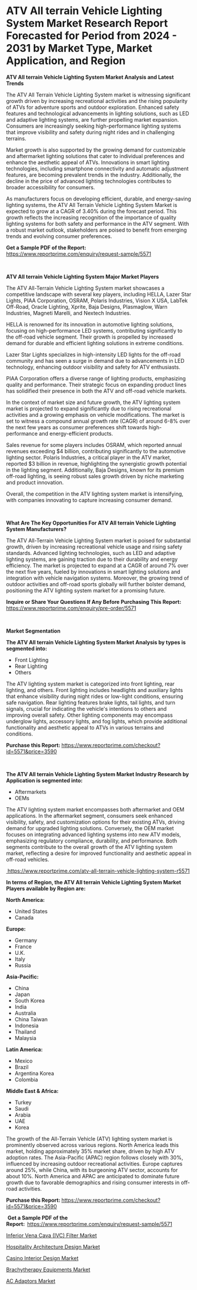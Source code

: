 <p><h1>ATV All terrain Vehicle Lighting System Market Research Report Forecasted for Period from 2024 -  2031 by Market Type, Market Application, and Region</h1></p><p><strong>ATV All terrain Vehicle Lighting System Market Analysis and Latest Trends</strong></p>
<p><p>The ATV All Terrain Vehicle Lighting System market is witnessing significant growth driven by increasing recreational activities and the rising popularity of ATVs for adventure sports and outdoor exploration. Enhanced safety features and technological advancements in lighting solutions, such as LED and adaptive lighting systems, are further propelling market expansion. Consumers are increasingly seeking high-performance lighting systems that improve visibility and safety during night rides and in challenging terrains.</p><p>Market growth is also supported by the growing demand for customizable and aftermarket lighting solutions that cater to individual preferences and enhance the aesthetic appeal of ATVs. Innovations in smart lighting technologies, including smartphone connectivity and automatic adjustment features, are becoming prevalent trends in the industry. Additionally, the decline in the price of advanced lighting technologies contributes to broader accessibility for consumers.</p><p>As manufacturers focus on developing efficient, durable, and energy-saving lighting systems, the ATV All Terrain Vehicle Lighting System Market is expected to grow at a CAGR of 3.40% during the forecast period. This growth reflects the increasing recognition of the importance of quality lighting systems for both safety and performance in the ATV segment. With a robust market outlook, stakeholders are poised to benefit from emerging trends and evolving consumer preferences.</p></p>
<p><strong>Get a Sample PDF of the Report:&nbsp;</strong> <a href="https://www.reportprime.com/enquiry/request-sample/5571">https://www.reportprime.com/enquiry/request-sample/5571</a></p>
<p>&nbsp;</p>
<p><strong>ATV All terrain Vehicle Lighting System Major Market Players</strong></p>
<p><p>The ATV All-Terrain Vehicle Lighting System market showcases a competitive landscape with several key players, including HELLA, Lazer Star Lights, PIAA Corporation, OSRAM, Polaris Industries, Vision X USA, LabTek Off-Road, Oracle Lighting, Xprite, Baja Designs, Plasmaglow, Warn Industries, Magneti Marelli, and Nextech Industries. </p><p>HELLA is renowned for its innovation in automotive lighting solutions, focusing on high-performance LED systems, contributing significantly to the off-road vehicle segment. Their growth is propelled by increased demand for durable and efficient lighting solutions in extreme conditions.</p><p>Lazer Star Lights specializes in high-intensity LED lights for the off-road community and has seen a surge in demand due to advancements in LED technology, enhancing outdoor visibility and safety for ATV enthusiasts.</p><p>PIAA Corporation offers a diverse range of lighting products, emphasizing quality and performance. Their strategic focus on expanding product lines has solidified their presence in both the ATV and off-road vehicle markets.</p><p>In the context of market size and future growth, the ATV lighting system market is projected to expand significantly due to rising recreational activities and a growing emphasis on vehicle modifications. The market is set to witness a compound annual growth rate (CAGR) of around 6-8% over the next few years as consumer preferences shift towards high-performance and energy-efficient products.</p><p>Sales revenue for some players includes OSRAM, which reported annual revenues exceeding $4 billion, contributing significantly to the automotive lighting sector. Polaris Industries, a critical player in the ATV market, reported $3 billion in revenue, highlighting the synergistic growth potential in the lighting segment. Additionally, Baja Designs, known for its premium off-road lighting, is seeing robust sales growth driven by niche marketing and product innovation. </p><p>Overall, the competition in the ATV lighting system market is intensifying, with companies innovating to capture increasing consumer demand.</p></p>
<p>&nbsp;</p>
<p><strong>What Are The Key Opportunities For ATV All terrain Vehicle Lighting System Manufacturers?</strong></p>
<p><p>The ATV All-Terrain Vehicle Lighting System market is poised for substantial growth, driven by increasing recreational vehicle usage and rising safety standards. Advanced lighting technologies, such as LED and adaptive lighting systems, are gaining traction due to their durability and energy efficiency. The market is projected to expand at a CAGR of around 7% over the next five years, fueled by innovations in smart lighting solutions and integration with vehicle navigation systems. Moreover, the growing trend of outdoor activities and off-road sports globally will further bolster demand, positioning the ATV lighting system market for a promising future.</p></p>
<p><strong>Inquire or Share Your Questions If Any Before Purchasing This Report:</strong> <a href="https://www.reportprime.com/enquiry/pre-order/5571">https://www.reportprime.com/enquiry/pre-order/5571</a></p>
<p>&nbsp;</p>
<p><strong>Market Segmentation</strong></p>
<p><strong>The ATV All terrain Vehicle Lighting System Market Analysis by types is segmented into:</strong></p>
<p><ul><li>Front Lighting</li><li>Rear Lighting</li><li>Others</li></ul></p>
<p><p>The ATV lighting system market is categorized into front lighting, rear lighting, and others. Front lighting includes headlights and auxiliary lights that enhance visibility during night rides or low-light conditions, ensuring safe navigation. Rear lighting features brake lights, tail lights, and turn signals, crucial for indicating the vehicle's intentions to others and improving overall safety. Other lighting components may encompass underglow lights, accessory lights, and fog lights, which provide additional functionality and aesthetic appeal to ATVs in various terrains and conditions.</p></p>
<p><strong>Purchase this Report:&nbsp;</strong><a href="https://www.reportprime.com/checkout?id=5571&price=3590">https://www.reportprime.com/checkout?id=5571&price=3590</a></p>
<p>&nbsp;</p>
<p><strong>The ATV All terrain Vehicle Lighting System Market Industry Research by Application is segmented into:</strong></p>
<p><ul><li>Aftermarkets</li><li>OEMs</li></ul></p>
<p><p>The ATV lighting system market encompasses both aftermarket and OEM applications. In the aftermarket segment, consumers seek enhanced visibility, safety, and customization options for their existing ATVs, driving demand for upgraded lighting solutions. Conversely, the OEM market focuses on integrating advanced lighting systems into new ATV models, emphasizing regulatory compliance, durability, and performance. Both segments contribute to the overall growth of the ATV lighting system market, reflecting a desire for improved functionality and aesthetic appeal in off-road vehicles.</p></p>
<p><a href="https://www.reportprime.com/atv-all-terrain-vehicle-lighting-system-r5571">&nbsp;https://www.reportprime.com/atv-all-terrain-vehicle-lighting-system-r5571</a></p>
<p><strong>In terms of Region, the ATV All terrain Vehicle Lighting System Market Players available by Region are:</strong></p>
<p>
    <p> <strong> North America: </strong>
        <ul>
            <li>United States</li>
            <li>Canada</li>
        </ul>
        </p> 
    <p> <strong> Europe: </strong>
        <ul>
            <li>Germany</li>
            <li>France</li>
            <li>U.K.</li>
            <li>Italy</li>
            <li>Russia</li>
        </ul>
        </p> 
    <p> <strong> Asia-Pacific: </strong>
        <ul>
            <li>China</li>
            <li>Japan</li>
            <li>South Korea</li>
            <li>India</li>
            <li>Australia</li>
            <li>China Taiwan</li>
            <li>Indonesia</li>
            <li>Thailand</li>
            <li>Malaysia</li>
        </ul>
        </p> 
    <p> <strong> Latin America: </strong>
        <ul>
            <li>Mexico</li>
            <li>Brazil</li>
            <li>Argentina Korea</li>
            <li>Colombia</li>
        </ul>
        </p> 
    <p> <strong> Middle East & Africa: </strong>
        <ul>
            <li>Turkey</li>
            <li>Saudi</li>
            <li>Arabia</li>
            <li>UAE</li>
            <li>Korea</li>
        </ul>
    </p>
    </p>
<p><p>The growth of the All-Terrain Vehicle (ATV) lighting system market is prominently observed across various regions. North America leads this market, holding approximately 35% market share, driven by high ATV adoption rates. The Asia-Pacific (APAC) region follows closely with 30%, influenced by increasing outdoor recreational activities. Europe captures around 25%, while China, with its burgeoning ATV sector, accounts for about 10%. North America and APAC are anticipated to dominate future growth due to favorable demographics and rising consumer interests in off-road activities.</p></p>
<p><strong>Purchase this Report: </strong><a href="https://www.reportprime.com/checkout?id=5571&price=3590">https://www.reportprime.com/checkout?id=5571&price=3590</a></p>
<p>&nbsp;<strong>Get a Sample PDF of the Report:&nbsp;&nbsp;</strong><a href="https://www.reportprime.com/enquiry/request-sample/5571">https://www.reportprime.com/enquiry/request-sample/5571</a></p>
<p><strong></strong></p>
<p><p><a href="https://issuu.com/reportprime-2/docs/inferior-vena-cava-ivc-filter-marke_03132edf0f94ab">Inferior Vena Cava (IVC) Filter Market</a></p><p><a href="https://www.linkedin.com/pulse/hospitality-architecture-design-industry-forecast-market-shifts-2h9mc?trackingId=o36e9v64TWekPDSiln%2Fe0g%3D%3D">Hospitality Architecture Design Market</a></p><p><a href="https://www.linkedin.com/pulse/insights-casino-interior-design-market-size-which-expanding-58-7xeie?trackingId=LdbKOl8eQ8qRwQzWok7wNA%3D%3D">Casino Interior Design Market</a></p><p><a href="https://issuu.com/reportprime-2/docs/brachytherapy-equipments-market-siz_3bf586bfc47bab">Brachytherapy Equipments Market</a></p><p><a href="https://github.com/MonroeBullock54/Market-Research-Report-List-1/blob/main/ac-adaptors-market.md">AC Adaptors Market</a></p></p>
